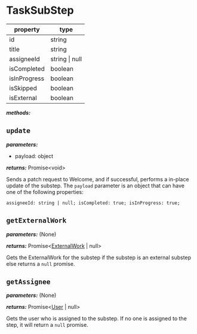 # TaskSubStep

| property     | type           |
| ------------ | -------------- |
| id           | string         |
| title        | string         |
| assigneeId   | string \| null |
| isCompleted  | boolean        |
| isInProgress | boolean        |
| isSkipped    | boolean        |
| isExternal   | boolean        |

**_methods:_**

## `update`

**_parameters:_**

- payload: object

**_returns:_** Promise\<void\>

Sends a patch request to Welcome, and if successful, performs a in-place update of the substep. The `payload` parameter is an object that can have one of the following properties:

`assigneeId: string | null; isCompleted: true; isInProgress: true;`

## `getExternalWork`

**_parameters:_** (None)

**_returns:_** Promise<[ExternalWork](./ExternalWork.md) | null>

Gets the ExternalWork for the substep if the substep is an external substep else returns a `null` promise.

## `getAssignee`

**_parameters:_** (None)

**_returns:_** Promise<[User](./User.md) | null>

Gets the user who is assigned to the substep. If no one is assigned to the step, it will return a `null` promise.
